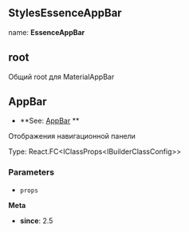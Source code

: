 

## StylesEssenceAppBar

name: **EssenceAppBar**

## root

Общий root для MaterialAppBar

## AppBar

-   **See: [AppBar][1]
    **

Отображения навигационной панели

Type: React.FC&lt;IClassProps&lt;IBuilderClassConfig>>

### Parameters

-   `props`  

**Meta**

-   **since**: 2.5

[1]: https://material-ui.com/components/app-bar/#app-bar
